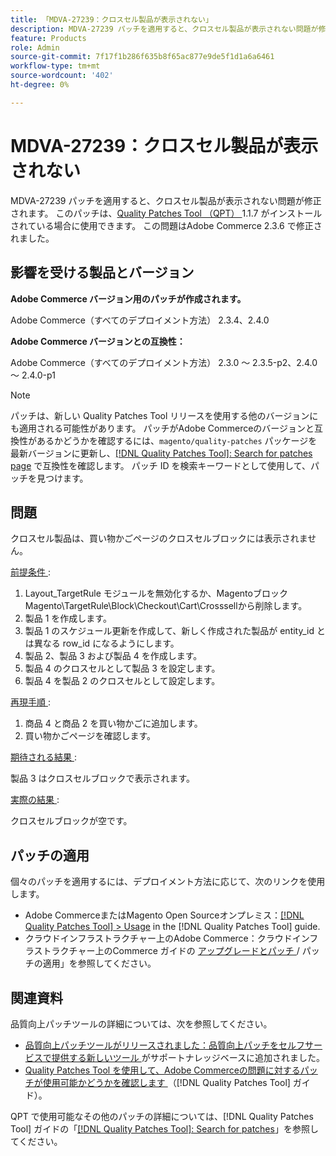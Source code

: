 ```yaml
---
title: 「MDVA-27239：クロスセル製品が表示されない」
description: MDVA-27239 パッチを適用すると、クロスセル製品が表示されない問題が修正されます。 このパッチは、[Quality Patches Tool （QPT） ] （https://experienceleague.adobe.com/en/docs/commerce-knowledge-base/kb/announcements/commerce-announcements/magento-quality-patches-released-new-tool-to-self-serve-quality-patches） 1.1.7 がインストールされている場合に利用できます。 この問題はAdobe Commerce 2.3.6 で修正されました。
feature: Products
role: Admin
source-git-commit: 7f17f1b286f635b8f65ac877e9de5f1d1a6a6461
workflow-type: tm+mt
source-wordcount: '402'
ht-degree: 0%

---
```


# MDVA-27239：クロスセル製品が表示されない

MDVA-27239 パッチを適用すると、クロスセル製品が表示されない問題が修正されます。 このパッチは、[Quality Patches Tool （QPT） ](https://experienceleague.adobe.com/en/docs/commerce-knowledge-base/kb/announcements/commerce-announcements/magento-quality-patches-released-new-tool-to-self-serve-quality-patches)1.1.7 がインストールされている場合に使用できます。 この問題はAdobe Commerce 2.3.6 で修正されました。

## 影響を受ける製品とバージョン

**Adobe Commerce バージョン用のパッチが作成されます。**

Adobe Commerce（すべてのデプロイメント方法） 2.3.4、2.4.0

**Adobe Commerce バージョンとの互換性：**

Adobe Commerce（すべてのデプロイメント方法） 2.3.0 ～ 2.3.5-p2、2.4.0 ～ 2.4.0-p1

>[!NOTE]
>
>パッチは、新しい Quality Patches Tool リリースを使用する他のバージョンにも適用される可能性があります。 パッチがAdobe Commerceのバージョンと互換性があるかどうかを確認するには、`magento/quality-patches` パッケージを最新バージョンに更新し、[[!DNL Quality Patches Tool]: Search for patches page](https://experienceleague.adobe.com/en/docs/commerce-knowledge-base/kb/announcements/commerce-announcements/magento-quality-patches-released-new-tool-to-self-serve-quality-patches) で互換性を確認します。 パッチ ID を検索キーワードとして使用して、パッチを見つけます。

## 問題

クロスセル製品は、買い物かごページのクロスセルブロックには表示されません。

<u> 前提条件 </u>:

1. Layout_TargetRule モジュールを無効化するか、Magentoブロック Magento\TargetRule\Block\Checkout\Cart\Crosssellから削除します。
1. 製品 1 を作成します。
1. 製品 1 のスケジュール更新を作成して、新しく作成された製品が entity_id とは異なる row_id になるようにします。
1. 製品 2、製品 3 および製品 4 を作成します。
1. 製品 4 のクロスセルとして製品 3 を設定します。
1. 製品 4 を製品 2 のクロスセルとして設定します。

<u> 再現手順 </u>:

1. 商品 4 と商品 2 を買い物かごに追加します。
1. 買い物かごページを確認します。

<u> 期待される結果 </u>:

製品 3 はクロスセルブロックで表示されます。

<u> 実際の結果 </u>:

クロスセルブロックが空です。

## パッチの適用

個々のパッチを適用するには、デプロイメント方法に応じて、次のリンクを使用します。

* Adobe CommerceまたはMagento Open Sourceオンプレミス：[[!DNL Quality Patches Tool] > Usage](/help/tools/quality-patches-tool/usage.md) in the [!DNL Quality Patches Tool] guide.
* クラウドインフラストラクチャー上のAdobe Commerce：クラウドインフラストラクチャー上のCommerce ガイドの [ アップグレードとパッチ ](https://experienceleague.adobe.com/docs/commerce-cloud-service/user-guide/develop/upgrade/apply-patches.html)/ パッチの適用」を参照してください。

## 関連資料

品質向上パッチツールの詳細については、次を参照してください。

* [ 品質向上パッチツールがリリースされました：品質向上パッチをセルフサービスで提供する新しいツール ](https://experienceleague.adobe.com/en/docs/commerce-knowledge-base/kb/announcements/commerce-announcements/magento-quality-patches-released-new-tool-to-self-serve-quality-patches) がサポートナレッジベースに追加されました。
* [Quality Patches Tool を使用して、Adobe Commerceの問題に対するパッチが使用可能かどうかを確認します ](/help/tools/quality-patches-tool/patches-available-in-qpt/check-patch-for-magento-issue-with-magento-quality-patches.md) （[!DNL Quality Patches Tool] ガイド）。

QPT で使用可能なその他のパッチの詳細については、[!DNL Quality Patches Tool] ガイドの「[[!DNL Quality Patches Tool]: Search for patches](https://experienceleague.adobe.com/tools/commerce-quality-patches/index.html)」を参照してください。
